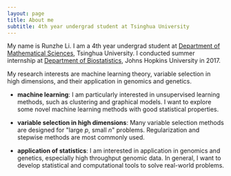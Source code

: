 ```yaml
---
layout: page
title: About me
subtitle: 4th year undergrad student at Tsinghua University
---
```



My name is Runzhe Li. I am a 4th year undergrad student at [Department of Mathematical Sciences](http://math.tsinghua.edu.cn/), Tsinghua University. I conducted summer internship at [Department of Biostatistics](http://www.biostat.jhsph.edu/), Johns Hopkins University in 2017.

My research interests are machine learning theory, variable selection in high dimensions, and their application in genomics and genetics.

- **machine learning**: I am particularly interested in unsupervised learning methods, such as clustering and graphical models. I want to explore some novel machine learning methods with good statistical properties. 

- **variable selection in high dimensions**: Many variable selection methods are designed for "large _p_, small _n_" problems. Regularization and stepwise methods are most commonly used. 

- **application of statistics**: I am interested in application in genomics and genetics, especially high throughput genomic data. In general, I want to develop statistical and computational tools to solve real-world problems. 
